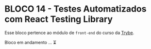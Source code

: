 # BLOCO 14 - Testes Automatizados com React Testing Library



Esse bloco pertence ao módulo de `front-end` do curso da [Trybe](https://www.betrybe.com/). 

Bloco em andamento ... :hourglass_flowing_sand:
